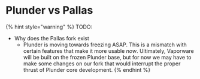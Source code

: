 # Plunder vs Pallas

{% hint style="warning" %}
TODO:
- Why does the Pallas fork exist
  - Plunder is moving towards freezing ASAP. This is a mismatch with certain features that make it more usable _now_. Ultimately, Vaporware will be built on the frozen Plunder base, but for now we may have to make some changes on our fork that would interrupt the proper thrust of Plunder core development.
{% endhint %}
